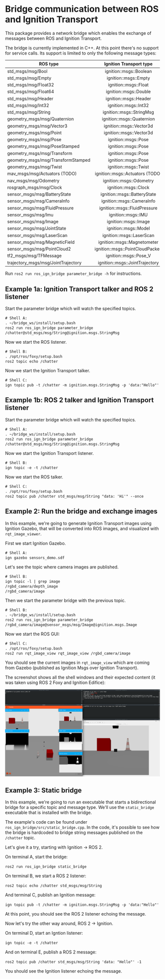 # Bridge communication between ROS and Ignition Transport

This package provides a network bridge which enables the exchange of messages
between ROS and Ignition Transport.

The bridge is currently implemented in C++. At this point there's no support for
service calls. Its support is limited to only the following message types:

| ROS type                             | Ignition Transport type              |
|--------------------------------------|:------------------------------------:|
| std_msgs/msg/Bool                    | ignition::msgs::Boolean              |
| std_msgs/msg/Empty                   | ignition::msgs::Empty                |
| std_msgs/msg/Float32                 | ignition::msgs::Float                |
| std_msgs/msg/Float64                 | ignition::msgs::Double               |
| std_msgs/msg/Header                  | ignition::msgs::Header               |
| std_msgs/msg/Int32                   | ignition::msgs::Int32                |
| std_msgs/msg/String                  | ignition::msgs::StringMsg            |
| geometry_msgs/msg/Quaternion         | ignition::msgs::Quaternion           |
| geometry_msgs/msg/Vector3            | ignition::msgs::Vector3d             |
| geometry_msgs/msg/Point              | ignition::msgs::Vector3d             |
| geometry_msgs/msg/Pose               | ignition::msgs::Pose                 |
| geometry_msgs/msg/PoseStamped        | ignition::msgs::Pose                 |
| geometry_msgs/msg/Transform          | ignition::msgs::Pose                 |
| geometry_msgs/msg/TransformStamped   | ignition::msgs::Pose                 |
| geometry_msgs/msg/Twist              | ignition::msgs::Twist                |
| mav_msgs/msg/Actuators (TODO)        | ignition::msgs::Actuators (TODO)     |
| nav_msgs/msg/Odometry                | ignition::msgs::Odometry             |
| rosgraph_msgs/msg/Clock              | ignition::msgs::Clock                |
| sensor_msgs/msg/BatteryState         | ignition::msgs::BatteryState         |
| sensor_msgs/msg/CameraInfo           | ignition::msgs::CameraInfo           |
| sensor_msgs/msg/FluidPressure        | ignition::msgs::FluidPressure        |
| sensor_msgs/msg/Imu                  | ignition::msgs::IMU                  |
| sensor_msgs/msg/Image                | ignition::msgs::Image                |
| sensor_msgs/msg/JointState           | ignition::msgs::Model                |
| sensor_msgs/msg/LaserScan            | ignition::msgs::LaserScan            |
| sensor_msgs/msg/MagneticField        | ignition::msgs::Magnetometer         |
| sensor_msgs/msg/PointCloud2          | ignition::msgs::PointCloudPacked     |
| tf2_msgs/msg/TFMessage               | ignition::msgs::Pose_V               |
| trajectory_msgs/msg/JointTrajectory  | ignition::msgs::JointTrajectory      |

Run `ros2 run ros_ign_bridge parameter_bridge -h` for instructions.

## Example 1a: Ignition Transport talker and ROS 2 listener

Start the parameter bridge which will watch the specified topics.

```
# Shell A:
. ~/bridge_ws/install/setup.bash
ros2 run ros_ign_bridge parameter_bridge /chatter@std_msgs/msg/String@ignition.msgs.StringMsg
```

Now we start the ROS listener.

```
# Shell B:
. /opt/ros/foxy/setup.bash
ros2 topic echo /chatter
```

Now we start the Ignition Transport talker.

```
# Shell C:
ign topic pub -t /chatter -m ignition.msgs.StringMsg -p 'data:"Hello"'
```

## Example 1b: ROS 2 talker and Ignition Transport listener

Start the parameter bridge which will watch the specified topics.

```
# Shell A:
. ~/bridge_ws/install/setup.bash
ros2 run ros_ign_bridge parameter_bridge /chatter@std_msgs/msg/String@ignition.msgs.StringMsg
```

Now we start the Ignition Transport listener.

```
# Shell B:
ign topic -e -t /chatter
```

Now we start the ROS talker.

```
# Shell C:
. /opt/ros/foxy/setup.bash
ros2 topic pub /chatter std_msgs/msg/String "data: 'Hi'" --once
```

## Example 2: Run the bridge and exchange images

In this example, we're going to generate Ignition Transport images using
Ignition Gazebo, that will be converted into ROS images, and visualized with
`rqt_image_viewer`.

First we start Ignition Gazebo.

```
# Shell A:
ign gazebo sensors_demo.sdf
```

Let's see the topic where camera images are published.

```
# Shell B:
ign topic -l | grep image
/rgbd_camera/depth_image
/rgbd_camera/image
```

Then we start the parameter bridge with the previous topic.

```
# Shell B:
. ~/bridge_ws/install/setup.bash
ros2 run ros_ign_bridge parameter_bridge /rgbd_camera/image@sensor_msgs/msg/Image@ignition.msgs.Image
```

Now we start the ROS GUI:

```
# Shell C:
. /opt/ros/foxy/setup.bash
ros2 run rqt_image_view rqt_image_view /rgbd_camera/image
```

You should see the current images in `rqt_image_view` which are coming from
Gazebo (published as Ignition Msgs over Ignition Transport).

The screenshot shows all the shell windows and their expected content
(it was taken using ROS 2 Foxy and Ignition Edifice):

![Ignition Transport images and ROS rqt](images/bridge_image_exchange.png)

## Example 3: Static bridge

In this example, we're going to run an executable that starts a bidirectional
bridge for a specific topic and message type. We'll use the `static_bridge`
executable that is installed with the bridge.

The example's code can be found under `ros_ign_bridge/src/static_bridge.cpp`.
In the code, it's possible to see how the bridge is hardcoded to bridge string
messages published on the `/chatter` topic.

Let's give it a try, starting with Ignition -> ROS 2.

On terminal A, start the bridge:

`ros2 run ros_ign_bridge static_bridge`

On terminal B, we start a ROS 2 listener:

`ros2 topic echo /chatter std_msgs/msg/String`

And terminal C, publish an Ignition message:

`ign topic pub -t /chatter -m ignition.msgs.StringMsg -p 'data:"Hello"'`

At this point, you should see the ROS 2 listener echoing the message.

Now let's try the other way around, ROS 2 -> Ignition.

On terminal D, start an Igntion listener:

`ign topic -e -t /chatter`

And on terminal E, publish a ROS 2 message:

`ros2 topic pub /chatter std_msgs/msg/String 'data: "Hello"' -1`

You should see the Ignition listener echoing the message.
